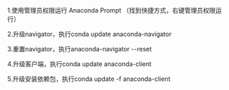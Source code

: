 

1.使用管理员权限运行 Anaconda Prompt （找到快捷方式，右键管理员权限运行）

2.升级navigator，执行conda update anaconda-navigator 

3.重置navigator，执行anaconda-navigator --reset 

4.升级客户端，执行conda update anaconda-client 

5.升级安装依赖包，执行conda update -f anaconda-client 